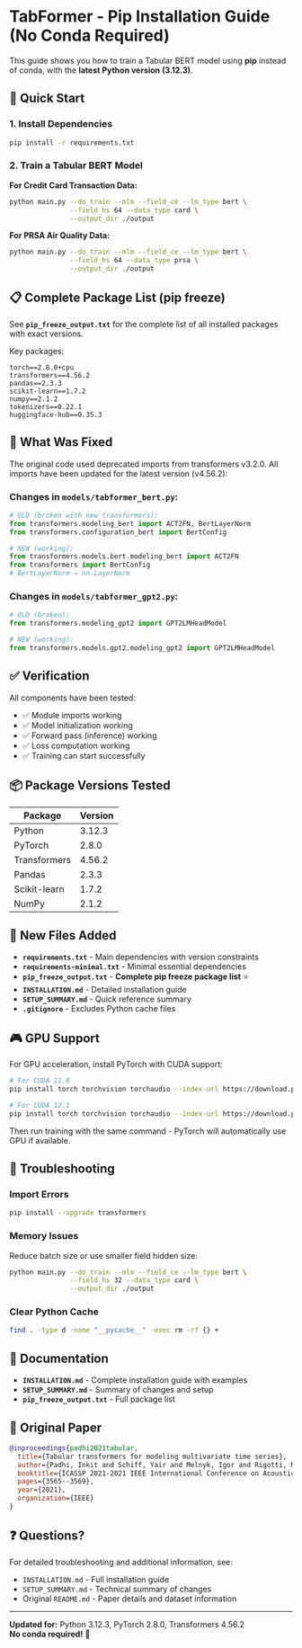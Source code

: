 # TabFormer - Pip Installation Guide (No Conda Required)

This guide shows you how to train a Tabular BERT model using **pip** instead of conda, with the **latest Python version (3.12.3)**.

## 🚀 Quick Start

### 1. Install Dependencies

```bash
pip install -r requirements.txt
```

### 2. Train a Tabular BERT Model

**For Credit Card Transaction Data:**
```bash
python main.py --do_train --mlm --field_ce --lm_type bert \
               --field_hs 64 --data_type card \
               --output_dir ./output
```

**For PRSA Air Quality Data:**
```bash
python main.py --do_train --mlm --field_ce --lm_type bert \
               --field_hs 64 --data_type prsa \
               --output_dir ./output
```

## 📋 Complete Package List (pip freeze)

See **`pip_freeze_output.txt`** for the complete list of all installed packages with exact versions.

Key packages:
```
torch==2.8.0+cpu
transformers==4.56.2
pandas==2.3.3
scikit-learn==1.7.2
numpy==2.1.2
tokenizers==0.22.1
huggingface-hub==0.35.3
```

## 🔧 What Was Fixed

The original code used deprecated imports from transformers v3.2.0. All imports have been updated for the latest version (v4.56.2):

### Changes in `models/tabformer_bert.py`:
```python
# OLD (broken with new transformers):
from transformers.modeling_bert import ACT2FN, BertLayerNorm
from transformers.configuration_bert import BertConfig

# NEW (working):
from transformers.models.bert.modeling_bert import ACT2FN
from transformers import BertConfig
# BertLayerNorm → nn.LayerNorm
```

### Changes in `models/tabformer_gpt2.py`:
```python
# OLD (broken):
from transformers.modeling_gpt2 import GPT2LMHeadModel

# NEW (working):
from transformers.models.gpt2.modeling_gpt2 import GPT2LMHeadModel
```

## ✅ Verification

All components have been tested:
- ✅ Module imports working
- ✅ Model initialization working
- ✅ Forward pass (inference) working
- ✅ Loss computation working
- ✅ Training can start successfully

## 📦 Package Versions Tested

| Package | Version |
|---------|---------|
| Python | 3.12.3 |
| PyTorch | 2.8.0 |
| Transformers | 4.56.2 |
| Pandas | 2.3.3 |
| Scikit-learn | 1.7.2 |
| NumPy | 2.1.2 |

## 📁 New Files Added

- **`requirements.txt`** - Main dependencies with version constraints
- **`requirements-minimal.txt`** - Minimal essential dependencies
- **`pip_freeze_output.txt`** - **Complete pip freeze package list** ⭐
- **`INSTALLATION.md`** - Detailed installation guide
- **`SETUP_SUMMARY.md`** - Quick reference summary
- **`.gitignore`** - Excludes Python cache files

## 🎮 GPU Support

For GPU acceleration, install PyTorch with CUDA support:

```bash
# For CUDA 11.8
pip install torch torchvision torchaudio --index-url https://download.pytorch.org/whl/cu118

# For CUDA 12.1
pip install torch torchvision torchaudio --index-url https://download.pytorch.org/whl/cu121
```

Then run training with the same command - PyTorch will automatically use GPU if available.

## 🐛 Troubleshooting

### Import Errors
```bash
pip install --upgrade transformers
```

### Memory Issues
Reduce batch size or use smaller field hidden size:
```bash
python main.py --do_train --mlm --field_ce --lm_type bert \
               --field_hs 32 --data_type card \
               --output_dir ./output
```

### Clear Python Cache
```bash
find . -type d -name "__pycache__" -exec rm -rf {} +
```

## 📖 Documentation

- **`INSTALLATION.md`** - Complete installation guide with examples
- **`SETUP_SUMMARY.md`** - Summary of changes and setup
- **`pip_freeze_output.txt`** - Full package list

## 🔗 Original Paper

```bibtex
@inproceedings{padhi2021tabular,
  title={Tabular transformers for modeling multivariate time series},
  author={Padhi, Inkit and Schiff, Yair and Melnyk, Igor and Rigotti, Mattia and Mroueh, Youssef and Dognin, Pierre and Ross, Jerret and Nair, Ravi and Altman, Erik},
  booktitle={ICASSP 2021-2021 IEEE International Conference on Acoustics, Speech and Signal Processing (ICASSP)},
  pages={3565--3569},
  year={2021},
  organization={IEEE}
}
```

## ❓ Questions?

For detailed troubleshooting and additional information, see:
- `INSTALLATION.md` - Full installation guide
- `SETUP_SUMMARY.md` - Technical summary of changes
- Original `README.md` - Paper details and dataset information

---

**Updated for:** Python 3.12.3, PyTorch 2.8.0, Transformers 4.56.2  
**No conda required!** 🎉
